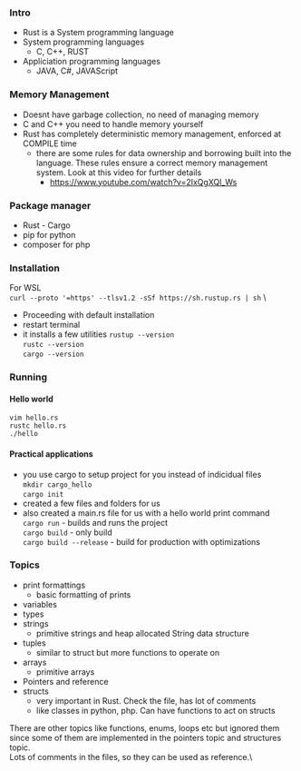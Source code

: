 ### Intro
- Rust is a System programming language
- System programming languages
	- C, C++, RUST
- Appliciation programming languages
	- JAVA, C#, JAVAScript
### Memory Management
- Doesnt have garbage collection, no need of managing memory
- C and C++ you need to handle memory yourself
- Rust has completely deterministic memory management, enforced at COMPILE time
	- there are some rules for data ownership and borrowing built into the language. These rules ensure a correct memory management system. Look at this video for further details
		- https://www.youtube.com/watch?v=2IxQgXQl_Ws
### Package manager
- Rust - Cargo
- pip for python
- composer for php
### Installation
For WSL \
`curl --proto '=https' --tlsv1.2 -sSf https://sh.rustup.rs | sh` \
- Proceeding with default installation 
- restart terminal 
- it installs a few utilities 
`rustup --version` \
`rustc --version` \
`cargo --version` 
### Running
#### Hello world  
`vim hello.rs`  
`rustc hello.rs`  
`./hello`  
#### Practical applications 
- you use cargo to setup project for you instead of indicidual files  
`mkdir cargo_hello`  
`cargo init`  
- created a few files and folders for us  
- also created a main.rs file for us with a hello world print command  
`cargo run` 	- builds and runs the project  
`cargo build` 	- only build  
`cargo build --release`	- build for production with optimizations
### Topics
- print formattings
	- basic formatting of prints
- variables
- types
- strings
	- primitive strings and heap allocated String data structure
- tuples
	- similar to struct but more functions to operate on
- arrays
	- primitive arrays
- Pointers and reference
- structs
	- very important in Rust. Check the file, has lot of comments
	- like classes in python, php. Can have functions to act on structs

There are other topics like functions, enums, loops etc but ignored them since some of them are implemented in the pointers topic and structures topic.\
Lots of comments in the files, so they can be used as reference.\